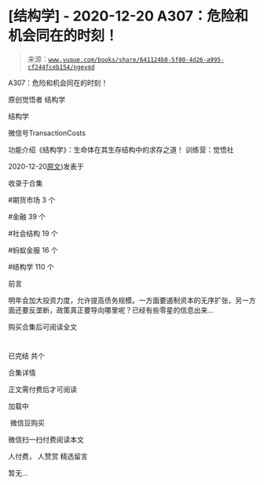 # [结构学] - 2020-12-20 A307：危险和机会同在的时刻！

> 来源：[`www.yuque.com/books/share/641124b8-5f80-4d26-a995-cf244fceb154/ngeygd`](https://www.yuque.com/books/share/641124b8-5f80-4d26-a995-cf244fceb154/ngeygd)



A307：危险和机会同在的时刻！ 

原创觉悟者 结构学 

结构学 

微信号TransactionCosts 

功能介绍《结构学》：生命体在其生存结构中的求存之道！ 训练营：觉悟社 

2020-12-20[原文](https://mp.weixin.qq.com/s?__biz=MzIzMDYwOTM0Mg==&mid=2247484948&idx=1&sn=d45ebc6103a432a853f57a2efecc94ef&chksm=e8b19ec5dfc617d3d030e80b5969fff45808ce2e4b12c24de34118dbb3b3a45dad00d99099a4#rd))发表于 

收录于合集 

#期货市场 3 个 

#金融 39 个 

#社会结构 19 个 

#蚂蚁金服 16 个 

#结构学 110 个 

前言 

明年会加大投资力度，允许提高债务规模。一方面要遏制资本的无序扩张，另一方面还要反垄断，政策真正要导向哪里呢？已经有些零星的信息出来… 

购买合集后可阅读全文 

# 

已完结 共个 

合集详情 

正文需付费后才可阅读 

加载中 

 微信豆购买 

微信扫一扫付费阅读本文 

人付费， 人赞赏 <ne-h3 id="xfz4t" data-lake-id="xfz4t"><ne-heading-ext><ne-heading-anchor></ne-heading-anchor><ne-heading-fold></ne-heading-fold></ne-heading-ext><ne-heading-content>精选留言</ne-heading-content></ne-h3> 

暂无...
